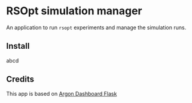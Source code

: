 # RSOpt simulation manager
An application to run `rsopt` experiments and manage the simulation runs.

## Install
abcd

## Credits
This app is based on [Argon Dashboard Flask](https://www.creative-tim.com/product/argon-dashboard-flask)

